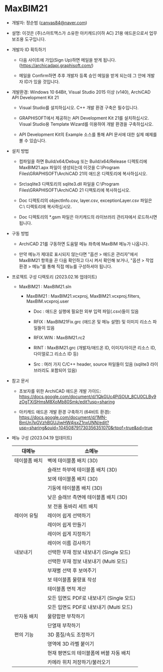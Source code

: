 # MaxBIM21
* 개발자: 정순범 (canvas84@naver.com)

* 설명: 이것은 (주)스마트맥스가 소유한 아키캐드(이하 AC) 21용 애드온으로서 업무 보조용 도구입니다.

* 개발자 ID 획득하기

  - 다음 사이트에 가입(Sign Up)하면 메일을 받게 됩니다. (https://archicadapi.graphisoft.com/)
  
  - 메일을 Confirm하면 추후 개발자 등록 승인 메일을 받게 되는데 그 안에 개발자 ID가 있을 것입니다.

* 개발환경: Windows 10 64Bit, Visual Studio 2015 이상 (v140), ArchiCAD API Development Kit 21

  - Visual Studio를 설치하십시오. C++ 개발 환경 구축은 필수입니다.
  
  - GRAPHISOFT에서 제공하는 API Development Kit 21를 설치하십시오. Visual Studio용 Template Wizard를 이용하여 개발 환경을 구축하십시오.
  
  - API Development Kit의 Example 소스를 통해 API 문서에 대한 실제 예제를 볼 수 있습니다.

* 설치 방법

  - 컴파일을 하면 Build/x64/Debug 또는 Build/x64/Release 디렉토리에 MaxBIM21.apx 파일이 생성되는데 이것을 C:\Program Files\GRAPHISOFT\ArchiCAD 21의 애드온 디렉토리에 복사하십시오.
  
  - Src\sqlite3 디렉토리의 sqlite3.dll 파일을 C:\Program Files\GRAPHISOFT\ArchiCAD 21 디렉토리에 복사하십시오.

  - Doc 디렉토리의 objectInfo.csv, layer.csv, exceptionLayer.csv 파일은 C:\ 디렉토리에 복사하십시오.
  
  - Doc 디렉토리의 *.gsm 파일은 아키캐드의 라이브러리 관리자에서 로드하시면 됩니다.

* 구동 방법

  - ArchiCAD 21를 구동하면 도움말 메뉴 좌측에 MaxBIM 메뉴가 나옵니다.

  - 만약 메뉴가 제대로 표시되지 않는다면 "옵션 > 애드온 관리자"에서 MaxBIM21 항목을 끈 다음 확인하고 다시 켜서 확인해 보거나, "옵션 > 작업 환경 > 메뉴"를 통해 직접 메뉴를 구성하셔야 됩니다.

* 프로젝트 구성 디렉토리 (2023.02.16 업데이트)

  - MaxBIM21 : MaxBIM21.sln

    - MaxBIM21 : MaxBIM21.vcxproj, MaxBIM21.vcxproj.filters, MaxBIM.vcxproj.user

      - Doc : 애드온 실행에 필요한 외부 입력 파일(.csv)들이 있음

      - RFIX : MaxBIM21Fix.grc (애드온 및 메뉴 설명) 및 이미지 리소스 파일들이 있음

      - RFIX.WIN : MaxBIM21.rc2

      - RINT : MaxBIM21.grc (개발자/애드온 ID, 이미지/아이콘 리소스 ID, 다이얼로그 리소스 ID 등)

      - Src : 여러 가지 C/C++ header, source 파일들이 있음 (sqlite3 라이브러리도 포함되어 있음)
      
* 참고 문서

  - 초보자를 위한 ArchiCAD 애드온 개발 가이드: https://docs.google.com/document/d/1QkGUc4PjSOUt_8CU0CLBy9zOgTXiSHmsM8XoMb80Smk/edit?usp=sharing
  
  - 아키캐드 애드온 개발 환경 구축하기 (64비트 환경): https://docs.google.com/document/d/1MN-BmUn7pGVzhBGUJiwHW4jsxZ1nxUNN/edit?usp=sharing&ouid=104508791730356351070&rtpof=true&sd=true

* 메뉴 구성 (2023.04.19 업데이트)

  | 대메뉴 | 소메뉴 |
  | -- | -- |
  | 테이블폼 배치  | 벽에 테이블폼 배치 (3D) |
  |               | 슬래브 하부에 테이블폼 배치 (3D) |
  |               | 보에 테이블폼 배치 (3D) |
  |               | 기둥에 테이블폼 배치 (3D) |
  |               | 낮은 슬래브 측면에 테이블폼 배치 (3D) |
  |               | 보 전용 동바리 세트 배치 |
  | 레이어 유틸 | 레이어 쉽게 선택하기 |
  |             | 레이어 쉽게 만들기 |
  |             | 레이어 쉽게 지정하기 |
  |             | 레이어 이름 검사하기 |
  | 내보내기 | 선택한 부재 정보 내보내기 (Single 모드) |
  |         | 선택한 부재 정보 내보내기 (Multi 모드) |
  |         | 부재별 선택 후 보여주기 |
  |         | 보 테이블폼 물량표 작성 |
  |         | 테이블폼 면적 계산 |
  |         | 모든 입면도 PDF로 내보내기 (Single 모드) |
  |         | 모든 입면도 PDF로 내보내기 (Multi 모드) |
  | 반자동 배치 | 물량합판 부착하기 |
  |             | 단열재 부착하기 |
  | 편의 기능 | 3D 품질/속도 조정하기 |
  |           | 영역에 3D 라벨 붙이기 |
  |           | 현재 평면도의 테이블폼에 버블 자동 배치 | 
  |           | 카메라 위치 저장하기/불러오기 | 
  
